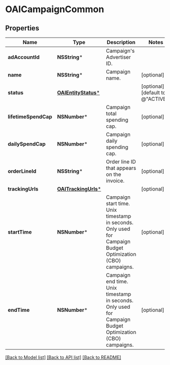 # OAICampaignCommon

## Properties
Name | Type | Description | Notes
------------ | ------------- | ------------- | -------------
**adAccountId** | **NSString*** | Campaign&#39;s Advertiser ID. | 
**name** | **NSString*** | Campaign name. | [optional] 
**status** | [**OAIEntityStatus***](OAIEntityStatus.md) |  | [optional] [default to @"ACTIVE"]
**lifetimeSpendCap** | **NSNumber*** | Campaign total spending cap. | [optional] 
**dailySpendCap** | **NSNumber*** | Campaign daily spending cap. | [optional] 
**orderLineId** | **NSString*** | Order line ID that appears on the invoice. | [optional] 
**trackingUrls** | [**OAITrackingUrls***](OAITrackingUrls.md) |  | [optional] 
**startTime** | **NSNumber*** | Campaign start time. Unix timestamp in seconds. Only used for Campaign Budget Optimization (CBO) campaigns. | [optional] 
**endTime** | **NSNumber*** | Campaign end time. Unix timestamp in seconds. Only used for Campaign Budget Optimization (CBO) campaigns. | [optional] 

[[Back to Model list]](../README.md#documentation-for-models) [[Back to API list]](../README.md#documentation-for-api-endpoints) [[Back to README]](../README.md)


